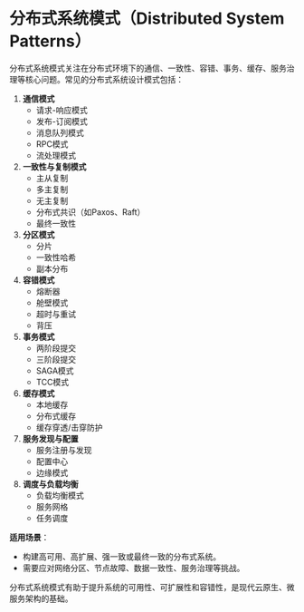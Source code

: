 # 分布式系统模式（Distributed System Patterns）

分布式系统模式关注在分布式环境下的通信、一致性、容错、事务、缓存、服务治理等核心问题。常见的分布式系统设计模式包括：

1. **通信模式**
   - 请求-响应模式
   - 发布-订阅模式
   - 消息队列模式
   - RPC模式
   - 流处理模式
2. **一致性与复制模式**
   - 主从复制
   - 多主复制
   - 无主复制
   - 分布式共识（如Paxos、Raft）
   - 最终一致性
3. **分区模式**
   - 分片
   - 一致性哈希
   - 副本分布
4. **容错模式**
   - 熔断器
   - 舱壁模式
   - 超时与重试
   - 背压
5. **事务模式**
   - 两阶段提交
   - 三阶段提交
   - SAGA模式
   - TCC模式
6. **缓存模式**
   - 本地缓存
   - 分布式缓存
   - 缓存穿透/击穿防护
7. **服务发现与配置**
   - 服务注册与发现
   - 配置中心
   - 边缘模式
8. **调度与负载均衡**
   - 负载均衡模式
   - 服务网格
   - 任务调度

**适用场景**：

- 构建高可用、高扩展、强一致或最终一致的分布式系统。
- 需要应对网络分区、节点故障、数据一致性、服务治理等挑战。

分布式系统模式有助于提升系统的可用性、可扩展性和容错性，是现代云原生、微服务架构的基础。
